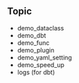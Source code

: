 ## Topic

- demo_dataclass
- demo_dbt
- demo_func
- demo_plugin
- demo_yaml_setting
- demo_speed_up
- logs (for dbt)
